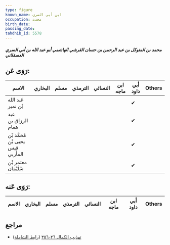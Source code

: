 ```yaml
---
type: figure
known_name: ابن أبي السري
occupation: محدث
birth_date:
passing_date:
tahdhib_id: 5578
---
```

##### محمد بن المتوكل بن عبد الرحمن بن حسان القرشي الهاشمي أبو عبد الله بن أبي السري العسقلاني

## رَوَى عَن:
| الاسم                             | البخاري | مسلم | الترمذي | النسائي | ابن ماجه | أبي داود | Others |
| --------------------------------- | ------- | ---- | ------- | ------- | -------- | -------- | ------ |
| عَبد الله بْن نمير                |         |      |         |         |          | ✔        |        |
| عبد الرزاق بن همام                |         |      |         |         |          | ✔        |        |
| مُحَمَّد بْن يحيى بْن قيس المأربي |         |      |         |         |          | ✔        |        |
| معتمر بْن سُلَيْمَان              |         |      |         |         |          | ✔        |        |
## رَوَى عَنه:
| الاسم | البخاري | مسلم | الترمذي | النسائي | ابن ماجه | أبي داود | Others |
| ----- | ------- | ---- | ------- | ------- | -------- | -------- | ------ |
## مراجع
- [تهذيب الكمال ٢٦-٣٥٦](obsidian://open?vault=Tahdhib-al-Kamal&file=Figures/٥٥٧٨-محمد%20بن%20المتوكل%20بن%20عبد%20الرحمن%20بن%20حسان%20القرشي%20الهاشمي%20أبو%20عبد%20الله%20بن%20أبي%20السري%20العسقلاني) ([رابط الشاملة](https://shamela.ws/book/3722/14104))